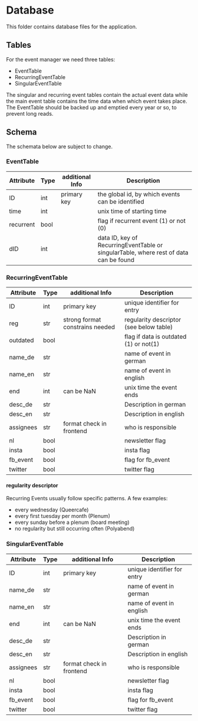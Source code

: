 # Database
This folder contains database files for the application.

## Tables
For the event manager we need three tables:
* EventTable
* RecurringEventTable
* SingularEventTable

The singular and recurring event tables contain the actual event data while
the main event table contains the time data when which event takes place.
The EventTable should be backed up and emptied every year or so, to prevent long reads.

## Schema

The schemata below are subject to change.

### EventTable

| Attribute | Type | additional Info | Description |
| --------- | ---- | -------------- | ----------- |
| ID | int | primary key | the global id, by which events can be identified |
| time | int | | unix time of starting time |
| recurrent | bool | | flag if recurrent event (1) or not (0) |
| dID | int | | data ID, key of RecurringEventTable or singularTable, where rest of data can be found |

### RecurringEventTable

| Attribute | Type | additional Info | Description |
| --------- | ---- | -------------- | ----------- |
| ID | int | primary key | unique identifier for entry |
| reg | str |strong format constrains needed| regularity descriptor (see below table) |
| outdated | bool || flag if data is outdated (1) or not(1) |
| name_de | str || name of event in german |
| name_en | str || name of event in english |
| end | int | can be NaN | unix time the event ends |
| desc_de | str || Description in german |
| desc_en | str || Description in english |
| assignees | str | format check in frontend | who is responsible |
| nl | bool || newsletter flag |
| insta | bool || insta flag |
| fb_event | bool || flag for fb_event |
| twitter | bool || twitter flag |

#### regularity descriptor

Recurring Events usually follow specific patterns. A few examples:

* every wednesday (Queercafe)
* every first tuesday per month (Plenum)
* every sunday before a plenum (board meeting)
* no regularity but still occurring often (Polyabend)

### SingularEventTable

| Attribute | Type | additional Info | Description |
| --------- | ---- | -------------- | ----------- |
| ID | int | primary key | unique identifier for entry |
| name_de | str || name of event in german |
| name_en | str || name of event in english |
| end | int | can be NaN | unix time the event ends |
| desc_de | str || Description in german |
| desc_en | str || Description in english |
| assignees | str | format check in frontend | who is responsible |
| nl | bool || newsletter flag |
| insta | bool || insta flag |
| fb_event | bool || flag for fb_event |
| twitter | bool || twitter flag |
